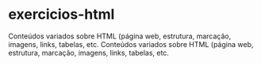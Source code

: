 # exercicios-html
Conteúdos variados sobre HTML (página web, estrutura, marcação, imagens, links, tabelas, etc. Conteúdos variados sobre HTML (página web, estrutura, marcação, imagens, links, tabelas, etc. 

